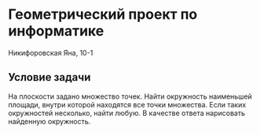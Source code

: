 # Геометрический проект по информатике

Никифоровская Яна, 10-1

## Условие задачи

На плоскости задано множество точек. Найти окружность наименьшей площади, внутри которой находятся все точки множества. Если таких окружностей несколько, найти любую. В качестве ответа нарисовать найденную окружность.
